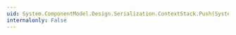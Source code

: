 ```yaml
---
uid: System.ComponentModel.Design.Serialization.ContextStack.Push(System.Object)
internalonly: False
---
```

